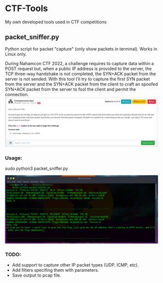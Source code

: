 # CTF-Tools
My own developed tools used in CTF competitions

## packet_sniffer.py
Python script for packet "capture" (only show packets in terminal). Works in Linux only.

During Nahamcon CTF 2022, a challenge requires to capture data within a POST request
but, when a public IP address is provided to the server, the TCP three-way handshake
is not completed, the SYN+ACK packet from the server is not sended. With this tool
I'll try to capture the first SYN packet from the server and the SYN+ACK packet from
the client to craft an spoofed SYN+ACK packet from the server to fool the client and
permit the connection.
![screenshot](https://github.com/stevenvegar/CTF-Tools/blob/main/ContemporaneousOpen.png)

### Usage:
 sudo python3 packet_sniffer.py
 
![screenshot](https://github.com/stevenvegar/CTF-Tools/blob/main/packet_sniffer.png)


### TODO:
- Add support to capture other IP packet types (UDP, ICMP, etc).
- Add filters specifing them with parameters.
- Save output to pcap file.
